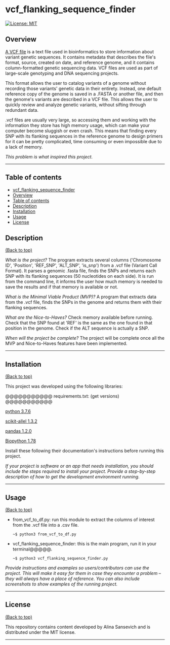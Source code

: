 # vcf_flanking_sequence_finder
[![License: MIT](https://img.shields.io/badge/License-MIT-yellow.svg)](https://opensource.org/licenses/MIT)

## Overview
[A VCF file][1] is a text file used in bioinformatics to store information about variant genetic sequences. It contains metadata that describes the file's format, source, created on date, and reference genome, and it contains column-formatted genetic sequencing data. VCF files are used as part of large-scale genotyping and DNA sequencing projects.

This format allows the user to catalog variants of a genome without recording those variants' genetic data in their entirety. Instead, one default reference copy of the genome is saved in a .FASTA or another file, and then the genome's variants are described in a VCF file. This allows the user to quickly review and analyze genetic variants, without sifting through redundant data.

.vcf files are usually very large, so accessing them and working with the information they store has high memory usage, which can make your computer become sluggish or even crash. This means that finding every SNP with its flanking sequences in the reference genome to design primers for it can be pretty complicated, time consuming or even impossible due to a lack of memory.

_This problem is what inspired this project._ 

[1]: https://fileinfo.com/extension/vcf
***

## Table of contents
- [vcf_flanking_sequence_finder](#vcf_flanking_sequence_finder)
- [Overview](#overview)
- [Table of contents](#table-of-contents)
- [Description](#description)
- [Installation](#installation)
- [Usage](#usage)
- [License](#license)

## Description
[(Back to top)](#table-of-contents)

_What is the project?_ The program extracts several columns ('Chromosome ID', 'Position', 'REF_SNP', 'ALT_SNP', 'is_snp') from a .vcf file (Variant Call Format). It parses a genomic .fasta file, finds the SNPs and returns each SNP with its flanking sequences (50 nucleotides on each side). It is run from the command line, it informs the user how much memory is needed to save the results and if that memory is available or not.

_What is the Minimal Viable Product (MVP)?_ A program that extracts data from the .vcf file, finds the SNPs in the genome and returns them with their flanking sequences.

_What are the Nice-to-Haves?_ Check memory available before running. Check that the SNP found at 'REF' is the same as the one found in that position in the genome. Check if the ALT sequence is actually a SNP.

_When will the project be complete?_ The project will be complete once all the MVP and Nice-to-Haves features have been implemented.
***

## Installation
[(Back to top)](#table-of-contents)

This project was developed using the following libraries:

@@@@@@@@@@@ requirements.txt: (get versions) @@@@@@@@@@@

[python 3.7.6](https://www.python.org/downloads/)

[scikit-allel 1.3.2](https://pypi.org/project/scikit-allel/)

[pandas 1.2.0](https://pandas.pydata.org/pandas-docs/stable/getting_started/install.html)

[Biopython 1.78](https://biopython.org/wiki/Download)

Install these following their documentation's instructions before running this project.

_If your project is software or an app that needs installation, you should include the steps required to install your project. Provide a step-by-step description of how to get the development environment running._
***

## Usage
[(Back to top)](#table-of-contents)

- from_vcf_to_df.py: run this module to extract the columns of interest from the .vcf file into a .csv file.

  `~$ python3 from_vcf_to_df.py`

- vcf_flanking_sequence_finder: this is the main program, run it in your terminal@@@@@.

  `~$ python3 vcf_flanking_sequence_finder.py`


_Provide instructions and examples so users/contributors can use the project. This will make it easy for them in case they encounter a problem – they will always have a place of reference.
You can also include screenshots to show examples of the running project._
***

## License
[(Back to top)](#table-of-contents)

This repository contains content developed by Alina Sansevich and is distributed under the MIT license.<br>
***
